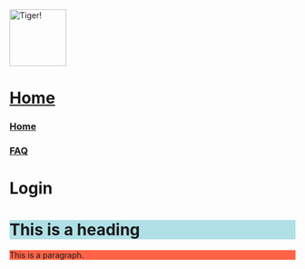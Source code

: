 <a href = https://github.com/TheAbso/no-deadzones/blob/gh-pages/index.md>
    <img alt = 'Tiger!' src = "https://user-images.githubusercontent.com/69938027/99356802-cae31b80-2878-11eb-8877-af476a9b3638.png" height = "100" width = "100"> </a>


<a href = 'https://theabso.github.io/no-deadzones/'>
    <h1 style = 'color:orange'>Home</a></h1>


### [Home](https://theabso.github.io/no-deadzones/)

### [FAQ](https://theabso.github.io/no-deadzones/FAQ)


# Login
<!DOCTYPE html>
<html>
<body>

<h1 style="background-color:powderblue;">This is a heading</h1>
<p style="background-color:tomato;">This is a paragraph.</p>

</body>
</html>



